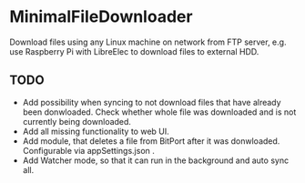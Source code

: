# MinimalFileDownloader
Download files using any Linux machine on network from FTP server, e.g. use Raspberry Pi with LibreElec to download files to external HDD.

## TODO
- Add possibility when syncing to not download files that have already been donwloaded. Check whether whole file was downloaded and is not currently being downloaded.
- Add all missing functionality to web UI.
- Add module, that deletes a file from BitPort after it was donwloaded. Configurable via appSettings.json .
- Add Watcher mode, so that it can run in the background and auto sync all.